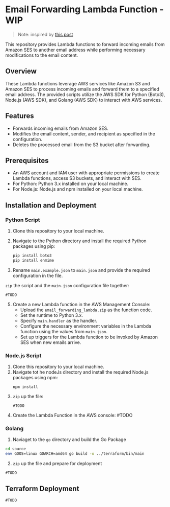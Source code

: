 # Email Forwarding Lambda Function - WIP

> Note: inspired by [this post](https://brunoscheufler.com/blog/2020-08-28-forwarding-emails-with-ses)

This repository provides Lambda functions to forward incoming emails from Amazon SES to another email address while performing necessary modifications to the email content.

## Overview

These Lambda functions leverage AWS services like Amazon S3 and Amazon SES to process incoming emails and forward them to a specified email address. The provided scripts utilize the AWS SDK for Python (Boto3), Node.js (AWS SDK), and Golang (AWS SDK) to interact with AWS services.

## Features

- Forwards incoming emails from Amazon SES.
- Modifies the email content, sender, and recipient as specified in the configuration.
- Deletes the processed email from the S3 bucket after forwarding.

## Prerequisites

- An AWS account and IAM user with appropriate permissions to create Lambda functions, access S3 buckets, and interact with SES.
- For Python: Python 3.x installed on your local machine.
- For Node.js: Node.js and npm installed on your local machine.

## Installation and Deployment

### Python Script

1. Clone this repository to your local machine.

2. Navigate to the Python directory and install the required Python packages using pip:

   ```bash
   pip install boto3
   pip install enmime

3. Rename `main.example.json` to `main.json` and provide the required configuration in the file.

`zip` the script and the `main.json` configuration file together:
   ```shell
   #TODO
   ```
5. Create a new Lambda function in the AWS Management Console:
   * Upload the `email_forwarding_lambda.zip` as the function code.
   * Set the runtime to Python 3.x.
   * Specify `main.handler` as the handler.
   * Configure the necessary environment variables in the Lambda function using the values from `main.json`.
   * Set up triggers for the Lambda function to be invoked by Amazon SES when new emails arrive.

### Node.js Script

1. Clone this repository to your local machine.
2. Navigate tot he nodeJs directory and install the required Node.js packages using npm:
   ```shell
   npm install
   ```
3. `zip` up the file:
   ```shell
   #TODO
   ```
4. Create the Lambda Function in the AWS console: #TODO

### Golang

1. Naviaget to the `go` directory and build the Go Package
```sh
cd source
env GOOS=linux GOARCH=amd64 go build -o ../terraform/bin/main
```
2. `zip` up the file and prepare for deployment
```shell
#TODO
```

## Terraform Deployment
```
#TODO
```